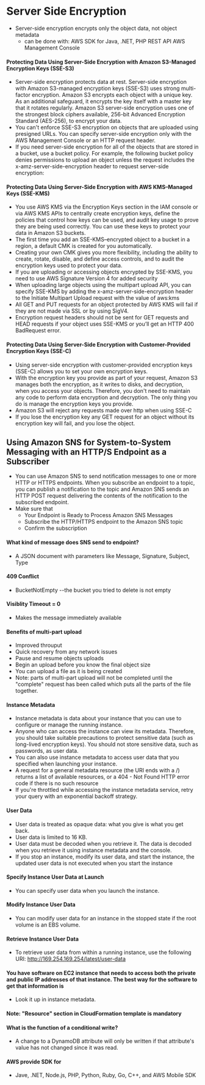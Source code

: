 # Server Side Encryption
  * Server-side encryption encrypts only the object data, not object metadata
    * can be done with:
       AWS SDK for Java, .NET, PHP
       REST API
       AWS Management Console
#### Protecting Data Using Server-Side Encryption with Amazon S3-Managed Encryption Keys (SSE-S3)
  * Server-side encryption protects data at rest. Server-side encryption with Amazon S3-managed encryption keys (SSE-S3) uses strong multi-factor encryption. Amazon S3 encrypts each object with a unique key. As an additional safeguard, it encrypts the key itself with a master key that it rotates regularly. Amazon S3 server-side encryption uses one of the strongest block ciphers available, 256-bit Advanced Encryption Standard (AES-256), to encrypt your data.
  * You can't enforce SSE-S3 encryption on objects that are uploaded using presigned URLs. You can specify server-side encryption only with the AWS Management Console or an HTTP request header. 
  * If you need server-side encryption for all of the objects that are stored in a bucket, use a bucket policy. For example, the following bucket policy denies permissions to upload an object unless the request includes the x-amz-server-side-encryption header to request server-side encryption:
  
#### Protecting Data Using Server-Side Encryption with AWS KMS–Managed Keys (SSE-KMS)
  * You use AWS KMS via the Encryption Keys section in the IAM console or via AWS KMS APIs to centrally create encryption keys, define the policies that control how keys can be used, and audit key usage to prove they are being used correctly. You can use these keys to protect your data in Amazon S3 buckets.
  * The first time you add an SSE-KMS–encrypted object to a bucket in a region, a default CMK is created for you automatically.
  * Creating your own CMK gives you more flexibility, including the ability to create, rotate, disable, and define access controls, and to audit the encryption keys used to protect your data.
  * If you are uploading or accessing objects encrypted by SSE-KMS, you need to use AWS Signature Version 4 for added security
  * When uploading large objects using the multipart upload API, you can specify SSE-KMS by adding the x-amz-server-side-encryption header to the Initiate Multipart Upload request with the value of aws:kms
  * All GET and PUT requests for an object protected by AWS KMS will fail if they are not made via SSL or by using SigV4.
  * Encryption request headers should not be sent for GET requests and HEAD requests if your object uses SSE-KMS or you’ll get an HTTP 400 BadRequest error.
#### Protecting Data Using Server-Side Encryption with Customer-Provided Encryption Keys (SSE-C)
  * Using server-side encryption with customer-provided encryption keys (SSE-C) allows you to set your own encryption keys.
  * With the encryption key you provide as part of your request, Amazon S3 manages both the encryption, as it writes to disks, and decryption, when you access your objects. Therefore, you don't need to maintain any code to perform data encryption and decryption. The only thing you do is manage the encryption keys you provide.
  * Amazon S3 will reject any requests made over http when using SSE-C
  * If you lose the encryption key any GET request for an object without its encryption key will fail, and you lose the object.
## Using Amazon SNS for System-to-System Messaging with an HTTP/S Endpoint as a Subscriber
  * You can use Amazon SNS to send notification messages to one or more HTTP or HTTPS endpoints. When you subscribe an endpoint to a topic, you can publish a notification to the topic and Amazon SNS sends an HTTP POST request delivering the contents of the notification to the subscribed endpoint.
  * Make sure that
    * Your Endpoint is Ready to Process Amazon SNS Messages
    * Subscribe the HTTP/HTTPS endpoint to the Amazon SNS topic
    * Confirm the subscription
#### What kind of message does SNS send to endpoint?
  * A JSON document with parameters like Message, Signature, Subject, Type
#### 409 Conflict
  * BucketNotEmpty --the bucket you tried to delete is not empty
#### Visiblity Timeout = 0
  * Makes the message immediately available
#### Benefits of multi-part upload
  * Improved throuput
  * Quick recovery from any network issues
  * Pause and resume objects uploads
  * Begin an upload before you know the final object size 
  * You can upload a file as it is being created
  * Note: parts of multi-part upload will not be completed until the "complete" request has been called which puts all the parts of the file together. 
#### Instance Metadata 
  * Instance metadata is data about your instance that you can use to configure or manage the running instance.
  * Anyone who can access the instance can view its metadata. Therefore, you should take suitable precautions to protect sensitive data (such as long-lived encryption keys). You should not store sensitive data, such as passwords, as user data.
  * You can also use instance metadata to access user data that you specified when launching your instance.
  * A request for a general metadata resource (the URI ends with a /) returns a list of available resources, or a 404 - Not Found HTTP error code if there is no such resource
  * If you're throttled while accessing the instance metadata service, retry your query with an exponential backoff strategy.
#### User Data
  * User data is treated as opaque data: what you give is what you get back.
  * User data is limited to 16 KB. 
  * User data must be decoded when you retrieve it. The data is decoded when you retrieve it using instance metadata and the console.
  * If you stop an instance, modify its user data, and start the instance, the updated user data is not executed when you start the instance
#### Specify Instance User Data at Launch 
  * You can specify user data when you launch the instance.
#### Modify Instance User Data 
  * You can modify user data for an instance in the stopped state if the root volume is an EBS volume. 
#### Retrieve Instance User Data
  * To retrieve user data from within a running instance, use the following URI:
  http://169.254.169.254/latest/user-data
#### You have software on EC2 instance that needs to access both the private and public IP addresses of that instance. The best way for the software to get that information is
  * Look it up in instance metadata.
#### Note: "Resource" section in CloudFormation template is mandatory
#### What is the function of a conditional write?
  * A change to a DynamoDB attribute will only be written if that attribute's value has not changed since it was read.
#### AWS provide SDK for
  * Jave, .NET, Node.js, PHP, Python, Ruby, Go, C++, and AWS Mobile SDK
  
